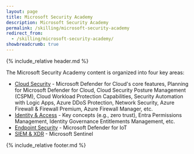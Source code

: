 ```yaml
---
layout: page
title: Microsoft Security Academy
description: Microsoft Security Academy
permalink: /skilling/microsoft-security-academy
redirect_from:
  - /skilling/microsoft-security-academy/
showbreadcrumb: true
---
```


{% include_relative header.md %}

The Microsoft Security Academy content is organized into four key areas:

* [Cloud Security](/PartnerResources/skilling/microsoft-security-academy/cloud-security) - Microsoft Defender for Cloud's core features, Planning for Microsoft Defender for Cloud, Cloud Security Posture Management (CSPM), Cloud Workload Protection Capabilities, Security Automation with Logic Apps, Azure DDoS Protection, Network Security, Azure Firewall & Firewall Premium, Azure Firewall Manager, etc.
* [Identity & Access](/PartnerResources/skilling/microsoft-security-academy/identity-access) - Key concepts (e.g., zero trust), Entra Permissions Management, Identity Governance Entitlements Management, etc.
* [Endpoint Security](/PartnerResources/skilling/microsoft-security-academy/endpoint-security) - Microsoft Defender for IoT
* [SIEM & XDR](/PartnerResources/skilling/microsoft-security-academy/endpoint-security) - Microsoft Sentinel


{% include_relative footer.md %}